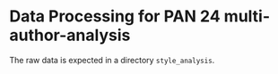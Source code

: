 # Data Processing for PAN 24 multi-author-analysis

The raw data is expected in a directory `style_analysis`.



